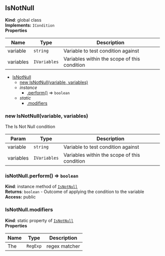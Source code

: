 <a name="IsNotNull"></a>
## IsNotNull
**Kind**: global class  
**Implements:** <code>ICondition</code>  
**Properties**

| Name | Type | Description |
| --- | --- | --- |
| variable | <code>string</code> | Variable to test condition against |
| variables | <code>IVariables</code> | Variables within the scope of this condition |


* [IsNotNull](#IsNotNull)
  * [new IsNotNull(variable, variables)](#new_IsNotNull_new)
  * _instance_
    * [.perform()](#IsNotNull+perform) ⇒ <code>boolean</code>
  * _static_
    * [.modifiers](#IsNotNull.modifiers)

<a name="new_IsNotNull_new"></a>
### new IsNotNull(variable, variables)
The Is Not Null condition


| Param | Type | Description |
| --- | --- | --- |
| variable | <code>string</code> | Variable to test condition against |
| variables | <code>IVariables</code> | Variables within the scope of this condition |

<a name="IsNotNull+perform"></a>
### isNotNull.perform() ⇒ <code>boolean</code>
**Kind**: instance method of <code>[IsNotNull](#IsNotNull)</code>  
**Returns**: <code>boolean</code> - Outcome of applying the condition to the variable  
**Access:** public  
<a name="IsNotNull.modifiers"></a>
### IsNotNull.modifiers
**Kind**: static property of <code>[IsNotNull](#IsNotNull)</code>  
**Properties**

| Name | Type | Description |
| --- | --- | --- |
| The | <code>RegExp</code> | regex matcher |

